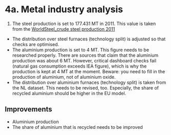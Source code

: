 # 4a. Metal industry analysis

1. The steel production is set to 177.431 MT in 2011. This value is taken from the [WorldSteel_crude steel production 2011](http://www.worldsteel.org/dms/internetDocumentList/steel-stats/2011/Crude-steel-production-2011/document/2011%20steel%20updated%20Feb2012.pdf)
* The distribution over steel furnaces (technology split) is adjusted so that checks are optimised.
* The aluminium production is set to 4 MT. This figure needs to be researched properly. There are sources that claim that the aluminium production was about 6 MT. However, critical dashboard checks fail (natural gas consumption exceeds IEA figure), which is why the production is kept at 4 MT at the moment.
Beware: you need to fill in the production of aluminium, not of aluminium oxide.
* The distribution over aluminium furnaces (technology split) is taken from the NL dataset. This needs to be revised, too. Especially, the share of recycled aluminium should be higher in the EU model.


## Improvements

* Aluminium production
* The share of aluminium that is recycled needs to be improved